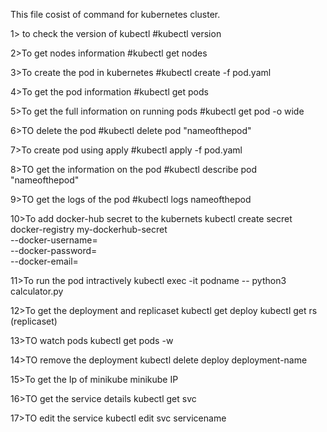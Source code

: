 This file cosist of command for kubernetes cluster.

1> to check the version of kubectl
#kubectl version

2>To get nodes information
#kubectl get nodes

3>To create the pod in kubernetes
#kubectl create -f pod.yaml

4>To get the pod information
#kubectl get pods

5>To get the full information on running pods
#kubectl get pod -o wide

6>TO delete the pod
#kubectl delete pod "nameofthepod"

7>To create pod using apply
#kubectl apply -f pod.yaml

8>TO get the information on the pod 
#kubectl describe pod "nameofthepod"

9>TO get the logs of the pod
#kubectl logs nameofthepod

10>To add docker-hub secret to the kubernets
kubectl create secret docker-registry my-dockerhub-secret \
  --docker-username=<your-dockerhub-username> \
  --docker-password=<your-dockerhub-password> \
  --docker-email=<your-email>

11>To run the pod intractively 
kubectl exec -it podname -- python3 calculator.py

12>To get the deployment and replicaset
kubectl get deploy
kubectl get rs (replicaset)

13>TO watch pods
kubectl get pods -w

14>TO remove the deployment
kubectl delete deploy deployment-name

15>To get the Ip of minikube
minikube IP

16>TO get the service details
kubectl get svc

17>TO edit the service
kubectl edit svc servicename

















